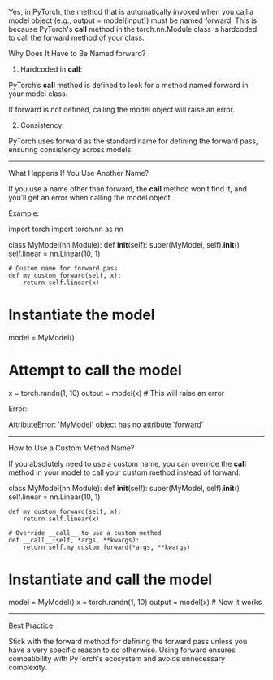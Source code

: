 Yes, in PyTorch, the method that is automatically invoked when you call a model object (e.g., output = model(input)) must be named forward. This is because PyTorch's __call__ method in the torch.nn.Module class is hardcoded to call the forward method of your class.

Why Does It Have to Be Named forward?

1. Hardcoded in __call__:

PyTorch’s __call__ method is defined to look for a method named forward in your model class.

If forward is not defined, calling the model object will raise an error.



2. Consistency:

PyTorch uses forward as the standard name for defining the forward pass, ensuring consistency across models.





---

What Happens If You Use Another Name?

If you use a name other than forward, the __call__ method won’t find it, and you’ll get an error when calling the model object.

Example:

import torch
import torch.nn as nn

class MyModel(nn.Module):
    def __init__(self):
        super(MyModel, self).__init__()
        self.linear = nn.Linear(10, 1)

    # Custom name for forward pass
    def my_custom_forward(self, x):
        return self.linear(x)

# Instantiate the model
model = MyModel()

# Attempt to call the model
x = torch.randn(1, 10)
output = model(x)  # This will raise an error

Error:

AttributeError: 'MyModel' object has no attribute 'forward'


---

How to Use a Custom Method Name?

If you absolutely need to use a custom name, you can override the __call__ method in your model to call your custom method instead of forward:

class MyModel(nn.Module):
    def __init__(self):
        super(MyModel, self).__init__()
        self.linear = nn.Linear(10, 1)

    def my_custom_forward(self, x):
        return self.linear(x)

    # Override __call__ to use a custom method
    def __call__(self, *args, **kwargs):
        return self.my_custom_forward(*args, **kwargs)

# Instantiate and call the model
model = MyModel()
x = torch.randn(1, 10)
output = model(x)  # Now it works


---

Best Practice

Stick with the forward method for defining the forward pass unless you have a very specific reason to do otherwise. Using forward ensures compatibility with PyTorch's ecosystem and avoids unnecessary complexity.

